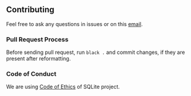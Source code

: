 ## Contributing

Feel free to ask any questions in issues or on this [email](mailto:gareth@mesoform.com).

### Pull Request Process

Before sending pull request, run `black .` and commit changes, if they are present after reformatting.


### Code of Conduct

We are using [Code of Ethics](https://www.sqlite.org/codeofethics.html) of SQLite project.
